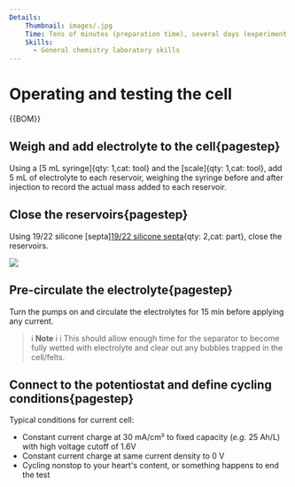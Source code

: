 ```yaml
---
Details:
    Thumbnail: images/.jpg
    Time: Tens of minutes (preparation time), several days (experiment length)
    Skills:
      - General chemistry laboratory skills
---
```

<!-- There should be only one Header per page. You do not need to use all the keys -->

# Operating and testing the cell

{{BOM}}

## Weigh and add electrolyte to the cell{pagestep}

Using a [5 mL syringe]{qty: 1,cat: tool} and the [scale]{qty: 1,cat: tool}, add 5 mL of electrolyte to each reservoir, weighing the syringe before and after injection to record the actual mass added to each reservoir. 

## Close the reservoirs{pagestep}

Using 19/22 silicone [septa][19/22 silicone septa](septa.md){qty: 2,cat: part}, close the reservoirs.



![](images/IMG-20240229-WA0000.jpg)

## Pre-circulate the electrolyte{pagestep}

Turn the pumps on and circulate the electrolytes for 15 min before applying any current. 


>i **Note** 
>i
>i This should allow enough time for the separator to become fully wetted with electrolyte and clear out any bubbles trapped in the cell/felts.

## Connect to the potentiostat and define cycling conditions{pagestep}

Typical conditions for current cell:

- Constant current charge at 30 mA/cm² to fixed capacity (*e.g.* 25 Ah/L) with high voltage cutoff of 1.6V
- Constant current charge at same current density to 0 V
- Cycling nonstop to your heart's content, or something happens to end the test

